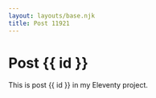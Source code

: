 ```yaml
---
layout: layouts/base.njk
title: Post 11921
---
```


# Post {{ id }}

This is post {{ id }} in my Eleventy project.
